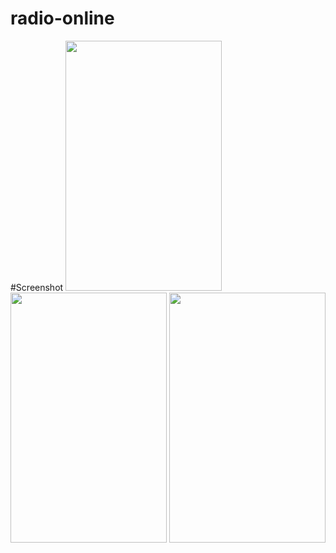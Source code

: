 # radio-online
#Screenshot
<img src="https://user-images.githubusercontent.com/22500109/28105727-e06b6904-670a-11e7-9982-baf26876899b.png" width="250" height="400"/>
<img src="https://user-images.githubusercontent.com/22500109/28105729-e076d118-670a-11e7-97f9-07588556a465.png" width="250" height="400"/>
<img src="https://user-images.githubusercontent.com/22500109/28105728-e0753772-670a-11e7-8c2b-76705b8a41ff.png" width="250" height="400"/>

